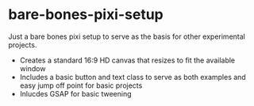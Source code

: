 # bare-bones-pixi-setup
Just a bare bones pixi setup to serve as the basis for other experimental projects.
- Creates a standard 16:9 HD canvas that resizes to fit the available window
- Includes a basic button and text class to serve as both examples and easy jump off point for basic projects
- Inlucdes GSAP for basic tweening
